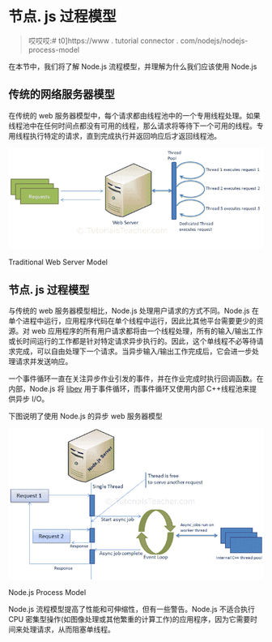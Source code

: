 # 节点. js 过程模型

> 哎哎哎:# t0]https://www . tutorial connector . com/nodejs/nodejs-process-model

在本节中，我们将了解 Node.js 流程模型，并理解为什么我们应该使用 Node.js

## 传统的网络服务器模型

在传统的 web 服务器模型中，每个请求都由线程池中的一个专用线程处理。如果线程池中在任何时间点都没有可用的线程，那么请求将等待下一个可用的线程。专用线程执行特定的请求，直到完成执行并返回响应后才返回线程池。

[![traditional web server model](img/08e7299299dbbd243e908f39b4276185.png)](../../Content/images/nodejs/traditional-web-server-model.png)

Traditional Web Server Model



## 节点. js 过程模型

与传统的 web 服务器模型相比，Node.js 处理用户请求的方式不同。Node.js 在单个进程中运行，应用程序代码在单个线程中运行，因此比其他平台需要更少的资源。对 web 应用程序的所有用户请求都将由一个线程处理，所有的输入/输出工作或长时间运行的工作都是针对特定请求异步执行的。因此，这个单线程不必等待请求完成，可以自由处理下一个请求。当异步输入/输出工作完成后，它会进一步处理请求并发送响应。

一个事件循环一直在关注异步作业引发的事件，并在作业完成时执行回调函数。在内部，Node.js 将 [libev](http://software.schmorp.de/pkg/libev.html) 用于事件循环，而事件循环又使用内部 C++线程池来提供异步 I/O。

下图说明了使用 Node.js 的异步 web 服务器模型

[![node.js process model](img/d874d5ddafcf1ab2dc8116241a58525b.png)](../../Content/images/nodejs/nodejs-process-model.png)

Node.js Process Model



Node.js 流程模型提高了性能和可伸缩性，但有一些警告。Node.js 不适合执行 CPU 密集型操作(如图像处理或其他繁重的计算工作)的应用程序，因为它需要时间来处理请求，从而阻塞单线程。